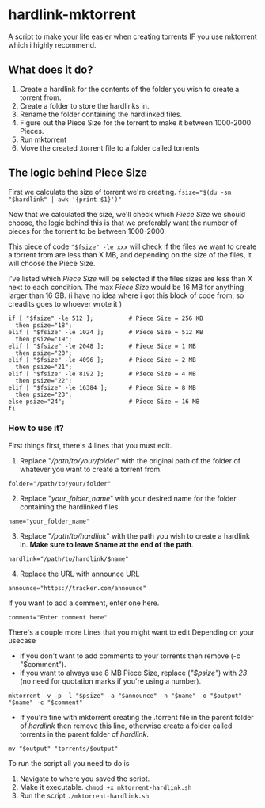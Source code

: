 # hardlink-mktorrent
A script to make your life easier when creating torrents IF you use mktorrent which i highly recommend.
## What does it do?
1. Create a hardlink for the contents of the folder you wish to create a torrent from.
2. Create a folder to store the hardlinks in.
3. Rename the folder containing the hardlinked files.
4. Figure out the Piece Size for the torrent to make it between 1000-2000 Pieces.
5. Run mktorrent
6. Move the created .torrent file to a folder called torrents

## The logic behind Piece Size
First we calculate the size of torrent we're creating.
```fsize="$(du -sm "$hardlink" | awk '{print $1}')"```

Now that we calculated the size, we'll check which *Piece Size* we should choose, the logic behind this is that we preferably want the number of pieces for the torrent to be between 1000-2000.

This piece of code ```"$fsize" -le xxx``` will check if the files we want to create a torrent from are less than X MB, and depending on the size of the files, it will choose the Piece Size.

I've listed which *Piece Size* will be selected if the files sizes are less than X next to each condition. The max *Piece Size* would be 16 MB for anything larger than 16 GB.
(i have no idea where i got this block of code from, so creadits goes to whoever wrote it ) 
```
if [ "$fsize" -le 512 ];          # Piece Size = 256 KB
  then psize="18";                
elif [ "$fsize" -le 1024 ];       # Piece Size = 512 KB
  then psize="19";                
elif [ "$fsize" -le 2048 ];       # Piece Size = 1 MB
  then psize="20";                
elif [ "$fsize" -le 4096 ];       # Piece Size = 2 MB
  then psize="21";               
elif [ "$fsize" -le 8192 ];       # Piece Size = 4 MB
  then psize="22";                
elif [ "$fsize" -le 16384 ];      # Piece Size = 8 MB    
  then psize="23";                
else psize="24";                  # Piece Size = 16 MB
fi
```

### How to use it? 
First things first, there's 4 lines that you must edit.
1. Replace "*/path/to/your/folder*" with the original path of the folder of whatever you want to create a torrent from.
```
folder="/path/to/your/folder"
```
2. Replace "*your_folder_name*" with your desired name for the folder containing the hardlinked files.
```
name="your_folder_name"
```
3. Replace "*/path/to/hardlink*" with the path you wish to create a hardlink in. **Make sure to leave $name at the end of the path**.
```
hardlink="/path/to/hardlink/$name"
```
4. Replace the URL with announce URL
```
announce="https://tracker.com/announce"
```
If you want to add a comment, enter one here.
```
comment="Enter comment here"

```

There's a couple more Lines that you might want to edit Depending on your usecase

- if you don't want to add comments to your torrents then remove (-c "$comment").
- if you want to always use 8 MB Piece Size, replace (*"$psize"*) with *23* (no need for quotation marks if you're using a number).

```
mktorrent -v -p -l "$psize" -a "$announce" -n "$name" -o "$output" "$name" -c "$comment"
```
- If you're fine with mktorrent creating the .torrent file in the parent folder of *hardlink* then remove this line, otherwise create a folder called torrents in the parent folder of *hardlink*.
```
mv "$output" "torrents/$output"
```

To run the script all you need to do is
1. Navigate to where you saved the script.
2. Make it executable.
```chmod +x mktorrent-hardlink.sh```
4. Run the script
```./mktorrent-hardlink.sh```
